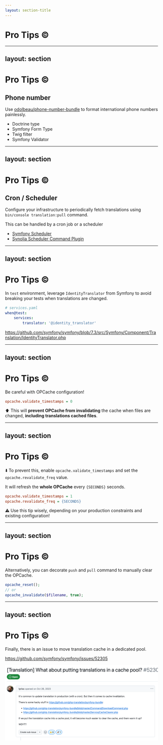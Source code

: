 ```yaml
---
layout: section-title
---
```


# Pro Tips ©

---
layout: section
---

# Pro Tips ©

## Phone number
Use [odolbeau/phone-number-bundle](https://github.com/odolbeau/phone-number-bundle) to format international phone numbers painlessly.

<v-clicks>

- Doctrine type
- Symfony Form Type
- Twig filter
- Symfony Validator

</v-clicks>

---
layout: section
---

# Pro Tips ©

## Cron / Scheduler

Configure your infrastructure to periodically fetch translations using `bin/console translation:pull` command.

<v-clicks>

This can be handled by a cron job or a scheduler
- [Symfony Scheduler](https://symfony.com/doc/current/scheduler.html)
- [Synolia Scheduler Command Plugin](https://github.com/synolia/SyliusSchedulerCommandPlugin)

</v-clicks>

---
layout: section
---

# Pro Tips ©

In `test` environment, leverage `IdentityTranslator` from Symfony to avoid breaking your tests when translations are changed.
<div class="code-lg">

```yaml
# services.yaml
when@test:
    services:
        translator: '@identity_translator'
```

</div>

https://github.com/symfony/symfony/blob/7.3/src/Symfony/Component/Translation/IdentityTranslator.php

---
layout: section
---

# Pro Tips ©

Be careful with OPCache configuration!
<div class="code-lg">

```ini
opcache.validate_timestamps = 0
```

</div>

⬆️ This will **prevent OPCache from invalidating** the cache when files are changed, **including translations cached files**.

---
layout: section
---

# Pro Tips ©

⬇️ To prevent this, enable `opcache.validate_timestamps` and set the `opcache.revalidate_freq` value.

It will refresh the **whole OPCache** every `{SECONDS}` seconds.
<div class="code-lg">

```ini
opcache.validate_timestamps = 1
opcache.revalidate_freq = {SECONDS} 
```

</div>

⚠️ Use this tip wisely, depending on your production constraints and existing configuration!

---
layout: section
---

# Pro Tips ©

Alternatively, you can decorate `push` and `pull` command to manually clear the OPCache.
<div class="code-lg">

```php
opcache_reset();
// or
opcache_invalidate($filename, true);
```

</div>

---
layout: section
---

# Pro Tips ©

Finally, there is an issue to move translation cache in a dedicated pool.

https://github.com/symfony/symfony/issues/52305

![pr-cache.png](../assets/pr-cache.png)

